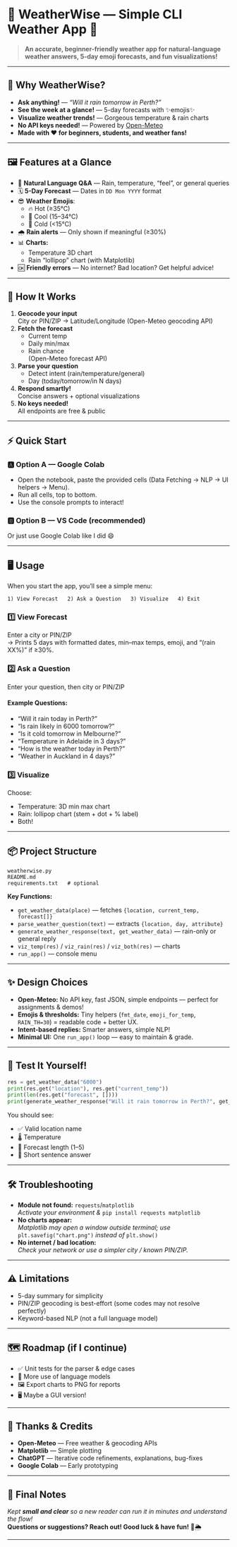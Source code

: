 # 🌈 WeatherWise — Simple CLI Weather App 🚀

> **An accurate, beginner-friendly weather app for natural-language weather answers, 5-day emoji forecasts, and fun visualizations!**

---

## 🌟 Why WeatherWise?
- **Ask anything!** — _“Will it rain tomorrow in Perth?”_  
- **See the week at a glance!** — 5-day forecasts with ✨emojis✨  
- **Visualize weather trends!** — Gorgeous temperature & rain charts  
- **No API keys needed!** — Powered by [Open-Meteo](https://open-meteo.com/)  
- **Made with ❤️ for beginners, students, and weather fans!**

---

## 🖼️ Features at a Glance

- 💬 **Natural Language Q&A** — Rain, temperature, “feel”, or general queries
- 🗓️ **5-Day Forecast** — Dates in `DD Mon YYYY` format
- 😎 **Weather Emojis**:  
  - 🔥 Hot (≥35°C)  
  - 🙂 Cool (15–34°C)  
  - 🥶 Cold (<15°C)
- 🌧️ **Rain alerts** — Only shown if meaningful (≥30%)
- 📊 **Charts:**  
  - Temperature 3D chart  
  - Rain “lollipop” chart (with Matplotlib)
- 🆗 **Friendly errors** — No internet? Bad location? Get helpful advice!

---

## 🧠 How It Works

1. **Geocode your input**  
   City or PIN/ZIP → Latitude/Longitude (Open-Meteo geocoding API)
2. **Fetch the forecast**  
   - Current temp  
   - Daily min/max  
   - Rain chance  
   (Open-Meteo forecast API)
3. **Parse your question**  
   - Detect intent (rain/temperature/general)  
   - Day (today/tomorrow/in N days)
4. **Respond smartly!**  
   Concise answers + optional visualizations
5. **No keys needed!**  
   All endpoints are free & public

---

## ⚡ Quick Start

### 🅰️ Option A — Google Colab

- Open the notebook, paste the provided cells (Data Fetching → NLP → UI helpers → Menu).
- Run all cells, top to bottom.
- Use the console prompts to interact!

### 🅱️ Option B — VS Code (recommended)  
Or just use Google Colab like I did 😄

---

## 🖥️ Usage

When you start the app, you’ll see a simple menu:

```
1) View Forecast   2) Ask a Question   3) Visualize   4) Exit
```

### 1️⃣ **View Forecast**  
Enter a city or PIN/ZIP  
→ Prints 5 days with formatted dates, min–max temps, emoji, and “(rain XX%)” if ≥30%.

### 2️⃣ **Ask a Question**  
Enter your question, then city or PIN/ZIP  
#### Example Questions:
- “Will it rain today in Perth?”
- “Is rain likely in 6000 tomorrow?”
- “Is it cold tomorrow in Melbourne?”
- “Temperature in Adelaide in 3 days?”
- “How is the weather today in Perth?”
- “Weather in Auckland in 4 days?”

### 3️⃣ **Visualize**
Choose:
- Temperature: 3D min max chart
- Rain: lollipop chart (stem + dot + % label)
- Both!

---

## 📦 Project Structure

```
weatherwise.py
README.md
requirements.txt   # optional
```
**Key Functions:**  
- `get_weather_data(place)` — fetches `{location, current_temp, forecast[]}`
- `parse_weather_question(text)` — extracts `{location, day, attribute}`
- `generate_weather_response(text, get_weather_data)` — rain-only or general reply
- `viz_temp(res)` / `viz_rain(res)` / `viz_both(res)` — charts
- `run_app()` — console menu

---

## ✨ Design Choices

- **Open-Meteo:** No API key, fast JSON, simple endpoints — perfect for assignments & demos!
- **Emojis & thresholds:** Tiny helpers (`fmt_date`, `emoji_for_temp`, `RAIN_TH=30`) = readable code + better UX.
- **Intent-based replies:** Smarter answers, simple NLP!
- **Minimal UI:** One `run_app()` loop — easy to maintain & grade.

---

## 🧪 Test It Yourself!

```python
res = get_weather_data("6000")
print(res.get("location"), res.get("current_temp"))
print(len(res.get("forecast", [])))
print(generate_weather_response("Will it rain tomorrow in Perth?", get_weather_data))
```
You should see:
- ✅ Valid location name  
- 🌡️ Temperature  
- 📆 Forecast length (1–5)  
- 💬 Short sentence answer

---

## 🛠️ Troubleshooting

- **Module not found:** `requests`/`matplotlib`  
  _Activate your environment &_ `pip install requests matplotlib`
- **No charts appear:**  
  _Matplotlib may open a window outside terminal; use_ `plt.savefig("chart.png")` _instead of_ `plt.show()`
- **No internet / bad location:**  
  _Check your network or use a simpler city / known PIN/ZIP._

---

## ⚠️ Limitations

- 5-day summary for simplicity
- PIN/ZIP geocoding is best-effort (some codes may not resolve perfectly)
- Keyword-based NLP (not a full language model)

---

## 🗺️ Roadmap (if I continue)

- ✅ Unit tests for the parser & edge cases
- 🧠 More use of language models
- 🖼️ Export charts to PNG for reports
- 🖥️ Maybe a GUI version!

---

## 🙏 Thanks & Credits

- **Open-Meteo** — Free weather & geocoding APIs
- **Matplotlib** — Simple plotting
- **ChatGPT** — Iterative code refinements, explanations, bug-fixes
- **Google Colab** — Early prototyping

---

## 👋 Final Notes

_Kept **small and clear** so a new reader can run it in minutes and understand the flow!_  
**Questions or suggestions? Reach out! Good luck & have fun!** 🎉🌦️

---
